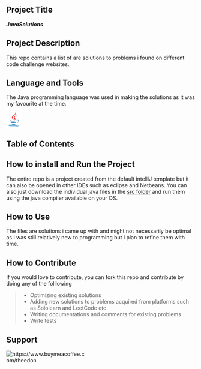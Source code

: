 ## Project Title

**_JavaSolutions_**

## Project Description

This repo contains a list of are solutions to problems i found on different code challenge websites.

## Language and Tools

The Java programming language was used in making the solutions as it was my favourite at the time.

<p align="left"> <a href="https://www.java.com" target="_blank" rel="noreferrer"> <img src="https://raw.githubusercontent.com/devicons/devicon/master/icons/java/java-original.svg" alt="java" width="40" height="40"/> </a> </p>

## Table of Contents

## How to install and Run the Project

The entire repo is a project created from the default intelliJ template but it can also be opened in other IDEs
such as eclipse and Netbeans. You can also just download the individual java files in the [src folder](src) and run them using the java compiler available on your OS.

## How to Use

The files are solutions i came up with and might not necessarily be optimal as i was still relatively new to programming but i plan to refine them with time.

## How to Contribute

If you would love to contribute, you can fork this repo and contribute by doing any of the folllowing

> - Optimizing existing solutions
> - Adding new solutions to problems acquired from platforms such as Sololearn and LeetCode etc
> - Writing documentations and comments for existing problems
> - Write tests

## Support

<p><a href="https://www.buymeacoffee.com/theedon"> <img align="left" src="https://cdn.buymeacoffee.com/buttons/v2/default-yellow.png" height="50" width="210" alt="https://www.buymeacoffee.com/theedon" /></a></p><br><br>
